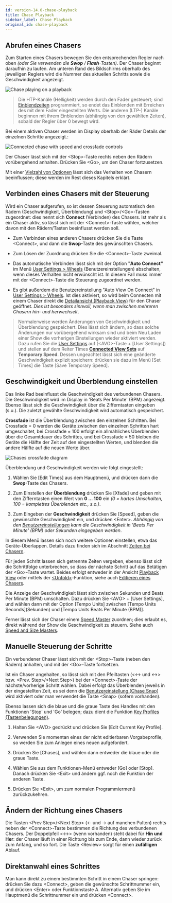 ```yaml
---
id: version-14.0-chase-playback
title: Chase Playback
sidebar_label: Chase Playback
original_id: chase-playback
---
```


Abrufen eines Chasers
---------------------

Zum Starten eines Chasers bewegen Sie den entsprechenden Regler nach
oben *(oder Sie verwenden die **Swop** / **Flash**-Tasten)*. Der Chaser
beginnt daraufhin zu laufen. Am unteren Rand des Bildschirms oberhalb
des jeweiligen Reglers wird die Nummer des aktuellen Schritts sowie die
Geschwindigkeit angezeigt.

![Chase playing on a playback](/docs/images/Chase-playing-on-a-playback.png)


>   Die HTP-Kanäle (Helligkeit) werden durch den Fader gesteuert; sind
    [Einblendzeiten](chase-timing.md) programmiert, so endet das Einblenden 
	mit Erreichen des mit dem Fader eingestellten Werts. Die anderen (LTP-) Kanäle
    beginnen mit ihrem Einblenden (abhängig von den gewählten Zeiten),
    sobald der Regler über 0 bewegt wird.

Bei einem aktiven Chaser werden im Display oberhalb der Räder
Details der einzelnen Schritte angezeigt.:

![Connected chase with speed and crossfade controls](/docs/images/Connected-chase-with-speed-and-crossfade-controls.png)

Der Chaser lässt sich mit der \<Stop\>-Taste rechts neben den Rädern
vorübergehend anhalten. Drücken Sie \<Go\>, um den Chaser fortzusetzen.

Mit einer [Vielzahl von Optionen](chase-options.md) lässt sich das Verhalten 
von Chasern beeinflussen; diese werden im Rest dieses Kapitels erklärt.

Verbinden eines Chasers mit der Steuerung
-----------------------------------------

Wird ein Chaser aufgerufen, so ist dessen Steuerung automatisch den
Rädern (Geschwindigkeit, Überblendung) und \<Stop\>/\<Go\>-Tasten
zugeordnet: dies nennt sich **Connect** (Verbinden) des Chasers. Ist mehr
als ein Chaser aktiv, so lässt sich mit der \<Connect\>-Taste wählen,
welcher davon mit den Rädern/Tasten beeinflusst werden soll.

-   Zum Verbinden eines anderen Chasers drücken Sie die Taste
    \<Connect\>, und dann die **Swop**-Taste des gewünschten Chasers.

-   Zum Lösen der Zuordnung drücken Sie die \<Connect\>-Taste zweimal.

-   Das automatische Verbinden lässt sich mit der Option **"Auto Connect"**
    im Menü [User Settings > Wheels](../system-settings/user-settings.md#auto-connect) (Benutzereinstellungen)
    abschalten, wenn dieses Verhalten nicht erwünscht ist. In diesem
    Fall muss immer mit der \<Connect\>-Taste die Steuerung zugeordnet
    werden.

-   Es gibt außerdem die Benutzereinstellung "Auto View On Connect" in [User
    Settings > Wheels](../system-settings/user-settings.md#auto-view-on-connect). Ist
    dies aktiviert, so wird beim Connecten mit einem Chaser direkt die
    [Detailansicht (Playback View)](editing-a-chase.md#opening-a-chase-for-editing) 
	für den Chaser geöffnet. *Dies ist besonders sinnvoll, wenn man 
	zwischen mehreren Chasern hin- und herwechselt*.

>   Normalerweise werden Änderungen von Geschwindigkeit und Überblendung
    gespeichert. Dies lässt sich ändern, so dass solche Änderungen nur
    vorübergehend wirksam sind und beim Neu Laden einer Show die
    vorherigen Einstellungen wieder aktiviert werden. Dazu rufen Sie die
    [User Settings](../system-settings/user-settings.md) auf (\<AVO\>-Taste + \[User Settings\]) und stellen auf dem Reiter Times **[Connected View Sets](../system-settings/user-settings.md#connected-view-sets)** auf **Temporary Speed**. Dessen ungeachtet lässt sich eine geänderte Geschwindigkeit 
	explizit speichern: drücken sie dazu im Menü \[Set Times\] die Taste \[Save
    Temporary Speed\].


Geschwindigkeit und Überblendung einstellen
-------------------------------------------

Das linke Rad beeinflusst die Geschwindigkeit des verbundenen Chasers.
Die Geschwindigkeit wird im Display in 'Beats Per Minute' (BPM)
angezeigt. Ebenso lässt sich die Geschwindigkeit über die Zifferntasten
eingeben (s.u.). Die zuletzt gewählte Geschwindigkeit wird automatisch
gespeichert.

**Crossfade** ist die Überblendung zwischen den einzelnen Schritten. Bei
Crossfade = 0 werden die Geräte zwischen den einzelnen Schritten hart
umgeschaltet, bei Crossfade = 100 erfolgt ein allmähliches Überblenden
über die Gesamtdauer des Schrittes, und bei Crossfade = 50 bleiben die
Geräte die Hälfte der Zeit auf den eingestellten Werten, und blenden die
andere Hälfte auf die neuen Werte über.

![Chases crossfade diagram](/docs/images/Chases-crossfade-diagram.png)

Überblendung und Geschwindigkeit werden wie folgt eingestellt:

1. Wählen Sie \[Edit Times\] aus dem Hauptmenü, und drücken dann die
**Swop**-Taste des Chasers.

2. Zum Einstellen der **Überblendung** drücken Sie \[Xfade\] und geben mit
den Zifferntasten einen Wert von **0 ... 100** ein *(0 = hartes
Umschalten, 100 = komplettes Überblenden etc., s.o.)*.

3. Zum Eingeben der **Geschwindigkeit** drücken Sie \[Speed\], geben die
gewünschte Geschwindigkeit ein, und drücken \<Enter\>. *Abhängig von den
[Benutzereinstellungen](../system-settings/user-settings.md) kann die Geschwindigkeit in 'Beats Per Minute'
(BPM) oder Sekunden eingegeben werden*.

In diesem Menü lassen sich noch weitere Optionen einstellen, etwa das
Geräte-Überlappen. Details dazu finden sich im Abschnitt [Zeiten bei Chasern](chase-timing.md).

Für jeden Schritt lassen sich getrennte Zeiten vergeben, ebenso lässt
sich die Schrittfolge unterbrechen, so dass der nächste Schritt auf das
Betätigen der \<Go\>-Taste wartet. Beides erfolgt entweder in der
Ansicht [Playback View](editing-a-chase.md#opening-a-chase-for-editing)
oder mittels der [\<Unfold\>](editing-a-chase.md#editing-a-chase-using-unfold)-Funktion, siehe auch 
[Editieren eines Chasers](editing-a-chase.md).

Die Anzeige der Geschwindigkeit lässt sich zwischen Sekunden und Beats
Per Minute (BPM) umschalten. Dazu drücken Sie \<AVO\> + \[User
Settings\], und wählen dann mit der Option \[Tempo Units\] zwischen
\[Tempo Units Seconds\](Sekunden) und \[Tempo Units Beats Per Minute
(BPM)\].

Ferner lässt sich der Chaser einem [Speed Master](../running-the-show/playback-controls.md#speed-and-size-masters) zuordnen; 
dies erlaubt es, direkt während der Show die Geschwindigkeit zu steuern. 
Siehe auch [Speed and Size Masters](../running-the-show/playback-controls.md#speed-and-size-masters).

Manuelle Steuerung der Schritte
-------------------------------

Ein verbundener Chaser lässt sich mit der \<Stop\>-Taste (neben den
Rädern) anhalten, und mit der \<Go\>-Taste fortsetzen.

Ist ein Chaser angehalten, so lässt sich mit den Pfeiltasten (\<←\> und
\<→\> bzw. \<Prev. Step\>/\<Next Step\>) bei der \<Connect\>-Taste der
nächste/vorherige Schritt wählen. Dabei erfolgt das Überblenden jeweils
in der eingestellten Zeit, es sei denn die [Benutzereinstellung \[Chase
Snap\]](../system-settings/user-settings.md#chase-snap) wird aktiviert oder man verwendet die Taste \<Snap\> (sofern
vorhanden).

Ebenso lassen sich die blaue und die graue Taste des Handles mit den
Funktionen 'Stop' und 'Go' belegen; dazu dient die Funktion [Key
Profiles (Tastenbelegungen)](../system-settings/key-profiles.md).

1. Halten Sie \<AVO\> gedrückt und drücken Sie \[Edit Current Key
Profile\].

2. Verwenden Sie momentan eines der nicht editierbaren Vorgabeprofile,
so werden Sie zum Anlegen eines neuen aufgefordert.

3. Drücken Sie \[Chases\], und wählen dann entweder die blaue oder die
graue Taste.

4. Wählen Sie aus dem Funktionen-Menü entweder \[Go\] oder \[Stop\].
Danach drücken Sie \<Exit\> und ändern ggf. noch die Funktion der
anderen Taste.

5. Drücken Sie \<Exit\>, um zum normalen Programmiermenü
zurückzukehren.

Ändern der Richtung eines Chasers
---------------------------------

Die Tasten \<Prev Step\>/\<Next Step\> (← und → auf manchen Pulten) 
rechts neben der \<Connect\>-Taste bestimmen die Richtung des 
verbundenen Chasers. Der Doppelpfeil \<↔\> (wenn vorhanden) steht dabei für
**Hin und Her**: der Chaser läuft in einer Richtung bis zum Ende, dann
wieder zurück zum Anfang, und so fort. Die Taste \<Review\> sorgt für
einen **zufälligen** Ablauf. 

Direktanwahl eines Schrittes
----------------------------
Man kann direkt zu einem bestimmten Schritt in einem Chaser springen:
drücken Sie dazu \<Connect\>, geben die gewünschte Schrittnummer ein,
und drücken \<Enter\> oder Funktionstaste A. Alternativ geben Sie im
Hauptmenü die Schrittnummer ein und drücken \<Connect\>.
